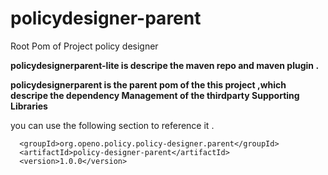 policydesigner-parent
============

Root Pom of Project policy designer

**policydesignerparent-lite is descripe the maven repo and maven plugin .**

**policydesignerparent is the parent pom of the this project ,which descripe the dependency Management of the thirdparty Supporting Libraries**

you can use the following section to reference it .

~~~
  <groupId>org.openo.policy.policy-designer.parent</groupId>
  <artifactId>policy-designer-parent</artifactId>
  <version>1.0.0</version>
~~~

